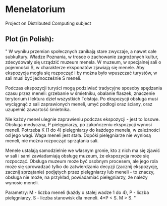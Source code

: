 # Menelatorium
Project on Distributed Computing subject

## Plot (in Polish):
" W wyniku przemian społecznych zanikają stare zwyczaje, a nawet całe subkultury. Władze Poznania, w trosce o zachowanie zagrożonych kultur, zdecydowały się urządzić muzeum menela. W muzeum, w specjalnej sali o pojemności S, w charakterze eksponatów zjawiają się menele. Aby ekspozycja mogła się rozpocząć i by można było wpuszczać turystów, w sali musi być jednocześnie S meneli.

Podczas ekspozycji turyści mogą podziwiać tradycyjne sposoby spędzania czasu przez meneli: grzebanie w śmietniku, obalanie flaszek, znaczenie terytorium i lektura dzieł wszystkich Tołstoja. Po ekspozycji obsługa musi wyciągnąć z sali zaprawionych meneli, umyć podłogi oraz ściany, oraz uzupełnić zawartość śmietnika.

Nie każdy menel ulegnie zaprawieniu podczas ekspozycji - jest to losowe. Obsługa medyczna, P pielęgniarzy, po zakończeniu ekspozycji wynosi meneli. Potrzeba K (1 do 4) pielęgniarzy do każdego menela, w zależności od jego wagi. Waga meneli jest stała. Dopóki pielęgniarze nie wyniosą meneli, nie można rozpocząć sprzątania sali.

Menele ustalają samodzielnie we własnym gronie, kto z nich ma się zjawić w sali i sami zawiadamiają obsługę muzeum, że ekspozycja może się rozpocząć. Obsługa muzeum może być osobnym procesem, ale jego rola może się sprowadzać tylko do zatwierdzania decyzji (zacznij ekspozycję, zacznij sprzątanie) podjętych przez pielęgniarzy lub meneli - to znaczy, obsługa nie może, na przykład, powiadamiać pielęgniarzy, że należy wynosic meneli.

Parametry: M - liczba meneli (każdy o stałej wadze 1 do 4), P - liczba pielęgniarzy, S - liczba stanowisk dla meneli. 4*P < S. M > S. "

